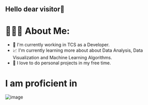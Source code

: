 ## Hello dear visitor👋

# 👨🏼‍💻 About Me:

+ 🏢 I'm currently working in TCS as a Developer.
+ 📈 I'm currently learning more about about Data Analysis, Data Visualization and Machine Learning Algorithms.
+ 📌 I love to do personal projects in my free time. 

# I am proficient in

![image]({https://img.shields.io/badge/Python-FFD43B?style=for-the-badge&logo=python&logoColor=blue})

